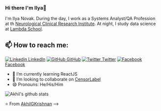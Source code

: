 
### Hi there I'm Ilya👋
I'm Ilya Novak. During the day, I work as a Systems Analyst/QA Profession at th [Neurological Clinical Research Institute](https://www.massgeneral.org/ncri). At night, I study data science at [Lambda School](https://lambdaschool.com/).<br>

## 📫 How to reach me: 
[![Linkedin](https://i.stack.imgur.com/gVE0j.png) LinkedIn](https://www.linkedin.com/in/ilyanovak/) [![GitHub](https://i.stack.imgur.com/tskMh.png) GitHub](https://github.com/ilyanovak) [![Twitter](http://i.imgur.com/wWzX9uB.png) Twitter](https://twitter.com/novakilya) [![Facebook](http://i.imgur.com/fep1WsG.png) Facebook](https://www.facebook.com/ilya.novak.73)
<!--
**ilyanovak/ilyanovak** is a ✨ _special_ ✨ repository because its `README.md` (this file) appears on your GitHub profile.

<!-- 
Here are some ideas to get you started:
- 🤔 I’m looking for help with ...
- 💬 Ask me about ...
- 📫 How to reach me: ...
- 😄 Pronouns: ...
- ⚡ Fun fact: ...
-->

<!--- 🔭 I’m currently working on [Facemask Detector](https://github.com/AkhilGKrishnan/Face-Mask-Detector)-->
- 🌱 I’m currently learning ReactJS
- 👯 I’m looking to collaborate on [CensorLabel](https://github.com/AkhilGKrishnan/CensorLabel)
- 😄 Pronouns: He/His/Him



![Akhil's github stats](https://github-readme-stats.vercel.app/api?username=AkhilGKrishnan&show_icons=true&theme=dark)

⭐️ From [AkhilGKrishnan](https://github.com/AkhilGKrishnan)
-->
